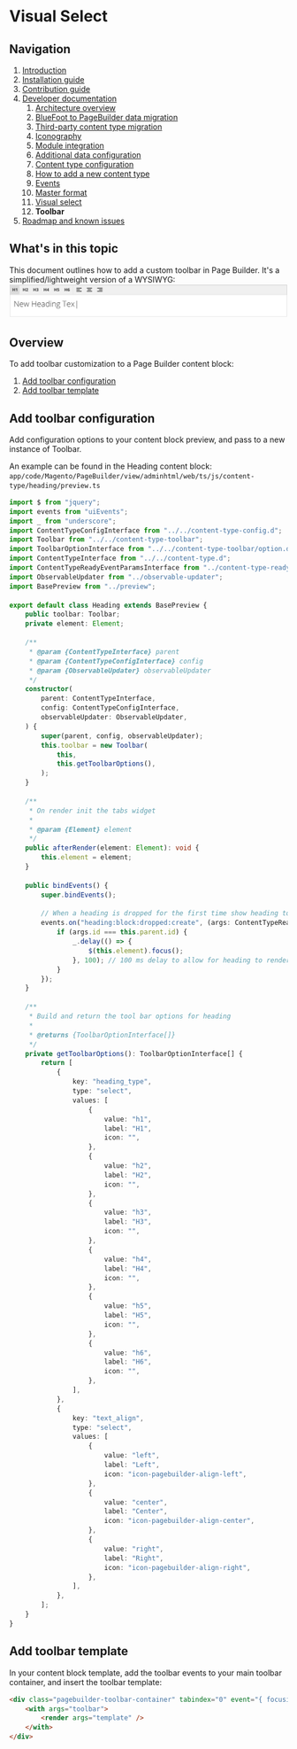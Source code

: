 # Visual Select

## Navigation

1. [Introduction]
2. [Installation guide]
3. [Contribution guide]
4. [Developer documentation]
    1. [Architecture overview]
    1. [BlueFoot to PageBuilder data migration]
    1. [Third-party content type migration]
    1. [Iconography]
    1. [Module integration]
    1. [Additional data configuration]
    1. [Content type configuration]
    1. [How to add a new content type]
    1. [Events]
    1. [Master format]
    1. [Visual select]
    1. **Toolbar**
5. [Roadmap and known issues]

[Introduction]: README.md
[Installation Guide]: install.md
[Contribution guide]: CONTRIBUTING.md
[Developer documentation]: developer-documentation.md
[Architecture overview]: architecture-overview.md
[BlueFoot to PageBuilder data migration]: bluefoot-data-migration.md
[Third-party content type migration]: new-content-type-example.md
[Iconography]: iconography.md
[Module integration]: module-integration.md
[Additional data configuration]: custom-configuration.md
[Content type configuration]: content-type-configuration.md
[How to add a new content type]: how-to-add-new-content-type.md
[Events]: events.md
[Master format]: master-format.md
[Visual select]: visual-select.md
[Toolbar]: toolbar.md
[Roadmap and Known Issues]: roadmap.md

## What's in this topic
This document outlines how to add a custom toolbar in Page Builder. It's a simplified/lightweight version of a WYSIWYG:
![Page Builder toolbar](images/toolbar.png)

## Overview

To add toolbar customization to a Page Builder content block:
1. [Add toolbar configuration](#toolbarConfig)
2. [Add toolbar template](#toolbarTpl)

## Add toolbar configuration

Add configuration options to your content block preview, and pass to a new instance of Toolbar.

An example can be found in the Heading content block:
`app/code/Magento/PageBuilder/view/adminhtml/web/ts/js/content-type/heading/preview.ts`


```typescript
import $ from "jquery";
import events from "uiEvents";
import _ from "underscore";
import ContentTypeConfigInterface from "../../content-type-config.d";
import Toolbar from "../../content-type-toolbar";
import ToolbarOptionInterface from "../../content-type-toolbar/option.d";
import ContentTypeInterface from "../../content-type.d";
import ContentTypeReadyEventParamsInterface from "../content-type-ready-event-params.d";
import ObservableUpdater from "../observable-updater";
import BasePreview from "../preview";
 
export default class Heading extends BasePreview {
    public toolbar: Toolbar;
    private element: Element;
 
    /**
     * @param {ContentTypeInterface} parent
     * @param {ContentTypeConfigInterface} config
     * @param {ObservableUpdater} observableUpdater
     */
    constructor(
        parent: ContentTypeInterface,
        config: ContentTypeConfigInterface,
        observableUpdater: ObservableUpdater,
    ) {
        super(parent, config, observableUpdater);
        this.toolbar = new Toolbar(
            this,
            this.getToolbarOptions(),
        );
    }
 
    /**
     * On render init the tabs widget
     *
     * @param {Element} element
     */
    public afterRender(element: Element): void {
        this.element = element;
    }
 
    public bindEvents() {
        super.bindEvents();
 
        // When a heading is dropped for the first time show heading toolbar
        events.on("heading:block:dropped:create", (args: ContentTypeReadyEventParamsInterface) => {
            if (args.id === this.parent.id) {
                _.delay(() => {
                    $(this.element).focus();
                }, 100); // 100 ms delay to allow for heading to render
            }
        });
    }
 
    /**
     * Build and return the tool bar options for heading
     *
     * @returns {ToolbarOptionInterface[]}
     */
    private getToolbarOptions(): ToolbarOptionInterface[] {
        return [
            {
                key: "heading_type",
                type: "select",
                values: [
                    {
                        value: "h1",
                        label: "H1",
                        icon: "",
                    },
                    {
                        value: "h2",
                        label: "H2",
                        icon: "",
                    },
                    {
                        value: "h3",
                        label: "H3",
                        icon: "",
                    },
                    {
                        value: "h4",
                        label: "H4",
                        icon: "",
                    },
                    {
                        value: "h5",
                        label: "H5",
                        icon: "",
                    },
                    {
                        value: "h6",
                        label: "H6",
                        icon: "",
                    },
                ],
            },
            {
                key: "text_align",
                type: "select",
                values: [
                    {
                        value: "left",
                        label: "Left",
                        icon: "icon-pagebuilder-align-left",
                    },
                    {
                        value: "center",
                        label: "Center",
                        icon: "icon-pagebuilder-align-center",
                    },
                    {
                        value: "right",
                        label: "Right",
                        icon: "icon-pagebuilder-align-right",
                    },
                ],
            },
        ];
    }
}
```

## Add toolbar template

In your content block template, add the toolbar events to your main toolbar container, and insert the toolbar template:
```html
<div class="pagebuilder-toolbar-container" tabindex="0" event="{ focusin: toolbar.onFocusIn, focusout: toolbar.onFocusOut }">
    <with args="toolbar">
        <render args="template" />
    </with>
</div>
```



